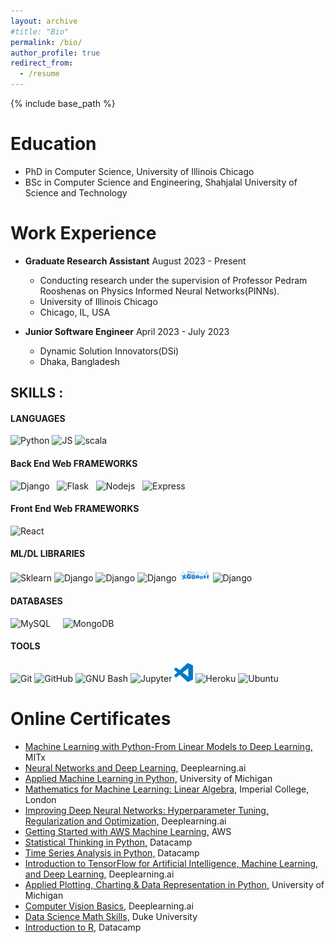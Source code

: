 ```yaml
---
layout: archive
#title: "Bio"
permalink: /bio/
author_profile: true
redirect_from:
  - /resume
---
```


{% include base_path %}

Education
======
* PhD in Computer Science, University of Illinois Chicago
* BSc in Computer Science and Engineering, Shahjalal University of Science and Technology


Work Experience
======
* <b>Graduate Research Assistant</b> August 2023 - Present
  * Conducting research under the supervision of Professor Pedram Rooshenas on Physics Informed Neural Networks(PINNs). 
  * University of Illinois Chicago
  * Chicago, IL, USA


* <b>Junior Software Engineer</b> April 2023 - July 2023
  * Dynamic Solution Innovators(DSi) 
  * Dhaka, Bangladesh


## SKILLS :

#### LANGUAGES
<img alt="Python" width="45px" src="https://upload.wikimedia.org/wikipedia/commons/c/c3/Python-logo-notext.svg"/> <img alt="JS" width="50px" src="https://upload.wikimedia.org/wikipedia/commons/9/99/Unofficial_JavaScript_logo_2.svg"/> <img alt="scala" width="43px" src="https://upload.wikimedia.org/wikipedia/en/3/30/Java_programming_language_logo.svg"/>

 
#### Back End Web FRAMEWORKS
<img alt="Django" width="55px" src="https://static.djangoproject.com/img/logos/django-logo-negative.svg"/> &nbsp; <img alt="Flask" width="55px" src="https://upload.wikimedia.org/wikipedia/commons/3/3c/Flask_logo.svg"/> &nbsp; <img alt="Nodejs" width="60px" src="https://raw.githubusercontent.com/bwks/vendor-icons-svg/master/node-js-logo.svg"/> &nbsp; <img alt="Express" width="60px" src="https://raw.githubusercontent.com/openjs-foundation/artwork/master/projects/express/express-logo-horizontal-black.svg"/>


#### Front End Web FRAMEWORKS
<img alt="React" width="40px" src="https://upload.wikimedia.org/wikipedia/commons/a/a7/React-icon.svg"/>


#### ML/DL LIBRARIES
<img alt="Sklearn" width="50px" src="https://upload.wikimedia.org/wikipedia/commons/0/05/Scikit_learn_logo_small.svg"/> <img alt="Django" width="40px" src="https://upload.wikimedia.org/wikipedia/commons/2/2d/Tensorflow_logo.svg"/> <img alt="Django" width="30px" src="https://upload.wikimedia.org/wikipedia/commons/a/ae/Keras_logo.svg"/> <img alt="Django" width="30px" src="https://upload.wikimedia.org/wikipedia/commons/c/cc/CatBoostLogo.png"/> <img alt="Django" width="50px" src="https://raw.githubusercontent.com/dmlc/dmlc.github.io/master/img/logo-m/xgboost.png"/> <img alt="Django" width="30px" src="https://upload.wikimedia.org/wikipedia/commons/1/10/PyTorch_logo_icon.svg"/>



#### DATABASES
<img alt="MySQL" width="50px" src="https://upload.wikimedia.org/wikipedia/de/d/dd/MySQL_logo.svg"/>    &nbsp;&nbsp;&nbsp;  <img alt="MongoDB" width="80px" src="https://upload.wikimedia.org/wikipedia/commons/9/93/MongoDB_Logo.svg"/>


#### TOOLS
<img alt="Git" width="30px" src="https://raw.githubusercontent.com/simple-icons/simple-icons/develop/icons/git.svg"/> <img alt="GitHub" width="30px" src="https://raw.githubusercontent.com/simple-icons/simple-icons/develop/icons/github.svg"/> <img alt="GNU Bash" width="30px" src="https://raw.githubusercontent.com/simple-icons/simple-icons/develop/icons/gnubash.svg"/> <img alt="Jupyter" width="30px" src="https://raw.githubusercontent.com/simple-icons/simple-icons/develop/icons/jupyter.svg"/> <img alt="VSCode" width="30px" src="https://raw.githubusercontent.com/simple-icons/simple-icons/develop/icons/visualstudiocode.svg"/> <img alt="Heroku" width="30px" src="https://raw.githubusercontent.com/simple-icons/simple-icons/develop/icons/heroku.svg"/> <img alt="Ubuntu" width="30px" src="https://raw.githubusercontent.com/simple-icons/simple-icons/develop/icons/ubuntu.svg"/>












Online Certificates
=====
  * [Machine Learning with Python-From Linear Models to Deep Learning,](https://courses.edx.org/certificates/a0aaaeecae9a4ec4876d4d32af1b714a) MITx
  * [Neural Networks and Deep Learning,](https://www.coursera.org/account/accomplishments/verify/9BAFSYQ8BKR6) Deeplearning.ai
  * [Applied Machine Learning in Python,](https://www.coursera.org/account/accomplishments/verify/NEJMBHWQLXHK?utm_source=link&utm_medium=certificate&utm_content=cert_image&utm_campaign=sharing_cta&utm_product=course) University of Michigan
  * [Mathematics for Machine Learning: Linear Algebra,](https://www.coursera.org/account/accomplishments/verify/W9BN8RD2LYDZ) Imperial College, London
  * [Improving Deep Neural Networks: Hyperparameter Tuning, Regularization and Optimization,](https://www.coursera.org/account/accomplishments/verify/QXG2NSWRZS4U) Deeplearning.ai
  * [Getting Started with AWS Machine Learning,](https://www.coursera.org/account/accomplishments/certificate/UQYD7UE8PK23) AWS
  * [Statistical Thinking in Python,](https://www.datacamp.com/statement-of-accomplishment/course/f76d94a2c99d88606cb4ac9fbd89143069fe6c45) Datacamp
  * [Time Series Analysis in Python,](https://www.datacamp.com/statement-of-accomplishment/course/ff1d2668aa6044a68cde108e75cacc694b19b994) Datacamp
  * [Introduction to TensorFlow for Artificial Intelligence, Machine Learning, and Deep Learning,](https://www.coursera.org/account/accomplishments/verify/635XLEBFURFY) Deeplearning.ai
  * [Applied Plotting, Charting & Data Representation in Python,](https://www.coursera.org/account/accomplishments/verify/N69XX9L5JGKK) University of Michigan
  * [Computer Vision Basics,](https://www.coursera.org/account/accomplishments/verify/9BAFSYQ8BKR6) Deeplearning.ai
  * [Data Science Math Skills,](https://www.coursera.org/account/accomplishments/certificate/HDQK3MF7TS6D) Duke University
  * [Introduction to R,](https://www.datacamp.com/statement-of-accomplishment/course/f433ea895916aafee4ab51ef601cdbc419f57498) Datacamp
  
